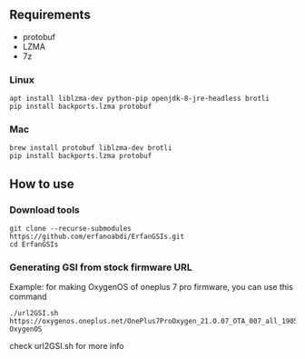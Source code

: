 ## Requirements
- protobuf
- LZMA
- 7z
### Linux
```
apt install liblzma-dev python-pip openjdk-8-jre-headless brotli
pip install backports.lzma protobuf
```
### Mac
```
brew install protobuf liblzma-dev brotli
pip install backports.lzma protobuf
```

## How to use

### Download tools
```
git clone --recurse-submodules https://github.com/erfanoabdi/ErfanGSIs.git
cd ErfanGSIs
```

### Generating GSI from stock firmware URL
Example: for making OxygenOS of oneplus 7 pro firmware, you can use this command
```
./url2GSI.sh https://oxygenos.oneplus.net/OnePlus7ProOxygen_21.O.07_OTA_007_all_1905120542_fc480574576b4843.zip OxygenOS
```
check url2GSI.sh for more info
